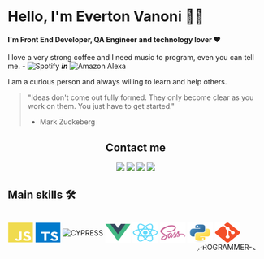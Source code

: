 # Hello, I'm Everton Vanoni 👨‍💻

#### I'm Front End Developer, QA Engineer and technology lover ❤

I love a very strong coffee and I need music to program, even you can tell me. - 
![Spotify](https://img.shields.io/badge/Spotify-1ED760?style=flat&for-the-badge&logo=spotify&logoColor=white) ***in***
![Amazon Alexa](https://img.shields.io/badge/amazon%20alexa-52b5f7?style=flat&for-the-badge&logo=amazon%20alexa&logoColor=white)

I am a curious person and always willing to learn and help others.

>
> "Ideas don't come out fully formed. They only become clear as you work on them. You just have to get started."
> - Mark Zuckeberg
>

<div align="center">
  <h2>Contact me</h2>
  <a href="https://www.linkedin.com/in/evertonvanoni/" target="_blank"><img src="https://img.shields.io/badge/-LinkedIn-%230077B5?style=for-the-badge&logo=linkedin&logoColor=white" target="_blank"></a> 
  <a href = "mailto:evertonvanoni1@gmail.com"><img src="https://img.shields.io/badge/-Gmail-%23333?style=for-the-badge&logo=gmail&logoColor=white" target="_blank"></a>
  <a href="https://instagram.com/verto.js" target="_blank"><img src="https://img.shields.io/badge/-Instagram-white?style=for-the-badge&logo=instagram&logoColor=black" target="_blank"></a>
  <a href="https://vertocode.com" target="_blank"><img src="https://img.shields.io/badge/-Website-green?style=for-the-badge&logo=world&logoColor=white" target="_blank"></a>
</div>

## Main skills 🛠

<div style="display: inline_block"><br>
  <img align="center" alt="JS" height="40" width="50" src="https://raw.githubusercontent.com/devicons/devicon/master/icons/javascript/javascript-plain.svg">
  <img align="center" alt="TS" height="40" width="50" src="https://raw.githubusercontent.com/devicons/devicon/master/icons/typescript/typescript-plain.svg">
  <img align="center" alt="CYPRESS" height="40" width="50" src="https://avatars.githubusercontent.com/u/8908513?s=280&v=4">
  <img align="center" alt="VUE.JS" height="40" width="50" src="https://raw.githubusercontent.com/devicons/devicon/master/icons/vuejs/vuejs-original.svg">
  <img align="center" alt="REACT" height="40" width="50" src="https://raw.githubusercontent.com/devicons/devicon/master/icons/react/react-original.svg">
  <img align="center" alt="CSS" height="40" width="50" src="https://raw.githubusercontent.com/devicons/devicon/master/icons/sass/sass-original.svg">
  <img align="center" alt="PYTHON" height="40" width="50" src="https://raw.githubusercontent.com/devicons/devicon/master/icons/python/python-original.svg">
  <img align="center" alt="GIT" height="40" width="50" src="https://raw.githubusercontent.com/devicons/devicon/master/icons/git/git-original.svg">
  <img align="right" alt="PROGRAMMER-GIF" height="150" style="border-radius:50px;" src="https://media0.giphy.com/media/ZVik7pBtu9dNS/giphy.gif">
</div>
